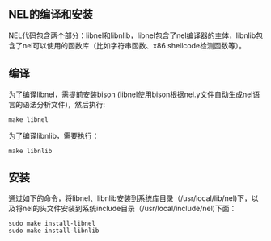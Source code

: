 
## NEL的编译和安装

NEL代码包含两个部分：libnel和libnlib，libnel包含了nel编译器的主体，libnlib包含了nel可以使用的函数库（比如字符串函数、x86 shellcode检测函数等）。


## 编译
为了编译libnel，需提前安装bison (libnel使用bison根据nel.y文件自动生成nel语言的语法分析文件)，然后执行:

```console
make libnel
```

为了编译libnlib，需要执行：
```console
make libnlib
```

## 安装
通过如下的命令，将libnel、libnlib安装到系统库目录（/usr/local/lib/nel)下，以及将nel的头文件安装到系统include目录（/usr/local/include/nel)下面：

```console
sudo make install-libnel
sudo make install-libnlib
```
